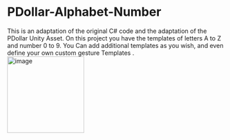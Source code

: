# PDollar-Alphabet-Number
This is an adaptation of the original C# code and the adaptation of the PDollar Unity Asset.
On this project you have the templates of letters A to Z and number 0 to 9. You
Can add additional templates as you wish, and even define your own custom gesture Templates .
<br>
<img width="178" alt="image" src="https://github.com/in-mind-tech/PDollar-Alphabet-Number/assets/140838152/d7279401-8432-4a78-bdde-21fa438a233d">


